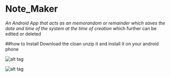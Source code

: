 # Note_Maker
_An Android App that acts as an memorandom or remainder which saves the date and time of the system at the time of creation_
which further can be edited or deleted 


##how to Install
Download the cloan unzip it  and install it on your android phone

![alt tag](https://user-images.githubusercontent.com/22345839/37164792-4ea66176-2321-11e8-835d-a6c8310a5f4f.jpg)








![alt tag](https://user-images.githubusercontent.com/22345839/37165360-77149aaa-2322-11e8-9fb2-15d834087596.jpg)


